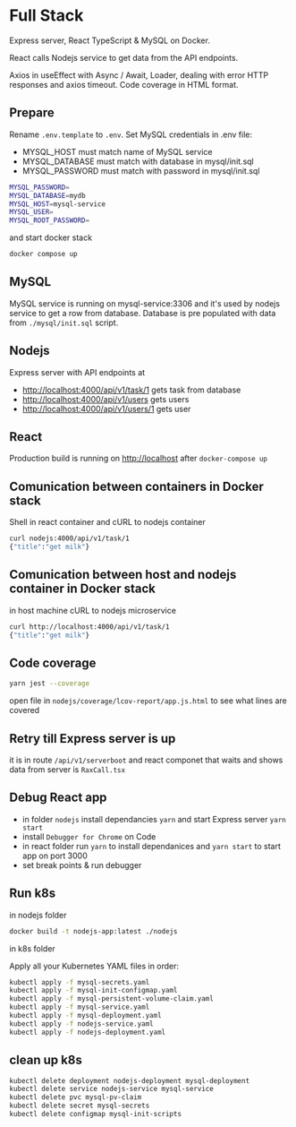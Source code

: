 # Full Stack

Express server, React TypeScript & MySQL on Docker. 

React calls Nodejs service to get data from the API endpoints.

Axios in useEffect with Async / Await, Loader, dealing with error HTTP responses and axios timeout. Code coverage in HTML format.

## Prepare

Rename `.env.template` to `.env`. Set MySQL credentials in .env file: 
- MYSQL_HOST must match name of MySQL service
- MYSQL_DATABASE must match with database in mysql/init.sql 
- MYSQL_PASSWORD must match with password in mysql/init.sql

```sh
MYSQL_PASSWORD=
MYSQL_DATABASE=mydb
MYSQL_HOST=mysql-service
MYSQL_USER=
MYSQL_ROOT_PASSWORD=
```

and start docker stack

```sh
docker compose up
```

## MySQL

MySQL service is running on mysql-service:3306 and it's used by nodejs service to get a row from database. Database is pre populated with data from `./mysql/init.sql` script.

## Nodejs

Express server with API endpoints at 
- <http://localhost:4000/api/v1/task/1> gets task from database
- <http://localhost:4000/api/v1/users> gets users
- <http://localhost:4000/api/v1/users/1> gets user

## React

Production build is running on <http://localhost> after `docker-compose up` 

## Comunication between containers in Docker stack

Shell in react container and cURL to nodejs container
```sh
curl nodejs:4000/api/v1/task/1
{"title":"get milk"}
```

## Comunication between host and nodejs container in Docker stack

in host machine cURL to nodejs microservice
```sh
curl http://localhost:4000/api/v1/task/1
{"title":"get milk"}
```

## Code coverage

```sh
yarn jest --coverage
```

open file in `nodejs/coverage/lcov-report/app.js.html` to see what lines are covered


## Retry till Express server is up
it is in route `/api/v1/serverboot` and react componet that waits and shows data from server is `RaxCall.tsx`


## Debug React app
- in folder `nodejs` install dependancies `yarn` and start Express server `yarn start`
- install `Debugger for Chrome` on Code
- in react folder run `yarn` to install dependanices and `yarn start` to start app on port 3000
- set break points & run debugger


## Run k8s

in nodejs folder 

```sh
docker build -t nodejs-app:latest ./nodejs
```

in k8s folder

Apply all your Kubernetes YAML files in order:

```sh
kubectl apply -f mysql-secrets.yaml
kubectl apply -f mysql-init-configmap.yaml
kubectl apply -f mysql-persistent-volume-claim.yaml
kubectl apply -f mysql-service.yaml
kubectl apply -f mysql-deployment.yaml
kubectl apply -f nodejs-service.yaml
kubectl apply -f nodejs-deployment.yaml
```

## clean up k8s

```sh
kubectl delete deployment nodejs-deployment mysql-deployment
kubectl delete service nodejs-service mysql-service
kubectl delete pvc mysql-pv-claim
kubectl delete secret mysql-secrets
kubectl delete configmap mysql-init-scripts
```
